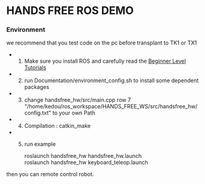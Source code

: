 # HANDS FREE ROS DEMO 

### Environment ###
we recommend that you test code on the pc before transplant to TK1 or TX1   
* 1. Make sure you install ROS and carefully read the [Beginner Level Tutorials]( http://wiki.ros.org/ROS/Tutorials )   
* 2. run Documentation/environment_config.sh to install some dependent packages     
* 3. change handsfree_hw/src/main.cpp row 7 "/home/kedou/ros_workspace/HANDS_FREE_WS/src/handsfree_hw/config.txt" to your    own Path   
* 4. Compilation : catkin_make      
* 5.  run example 
   
        roslaunch handsfree_hw handsfree_hw.launch      
        roslaunch handsfree_hw  keyboard_teleop.launch      
        
 then you can remote control robot.


